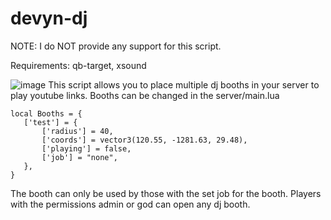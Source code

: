 # devyn-dj

NOTE: I do NOT provide any support for this script.

Requirements: qb-target, xsound

![image](https://user-images.githubusercontent.com/7463741/156465563-138a8b8c-12d5-48c1-a90d-0ae9cbf2549b.png)
 This script allows you to place multiple dj booths in your server to play youtube links.
 Booths can be changed in the server/main.lua
 
 ```
 local Booths = {
    ['test'] = {
        ['radius'] = 40,
        ['coords'] = vector3(120.55, -1281.63, 29.48), 
        ['playing'] = false,
        ['job'] = "none",
    },
}
```


The booth can only be used by those with the set job for the booth.
Players with the permissions admin or god can open any dj booth.

